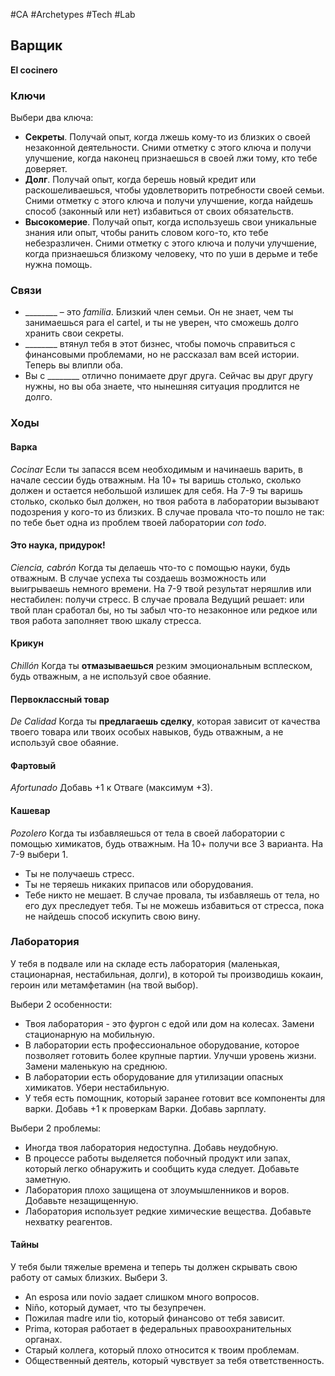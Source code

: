 #CA #Archetypes #Tech #Lab 

## Варщик
**El cocinero**

### Ключи
Выбери два ключа: 
- **Секреты**. Получай опыт, когда лжешь кому-то из близких о своей незаконной деятельности. Сними отметку с этого ключа и получи улучшение, когда наконец признаешься в своей лжи тому, кто тебе доверяет. 
- **Долг**. Получай опыт, когда берешь новый кредит или раскошеливаешься, чтобы удовлетворить потребности своей семьи. Сними отметку с этого ключа и получи улучшение, когда найдешь способ (законный или нет) избавиться от своих обязательств. 
- **Высокомерие**. Получай опыт, когда используешь свои уникальные знания или опыт, чтобы ранить словом кого-то, кто тебе небезразличен. Сними отметку с этого ключа и получи улучшение, когда признаешься близкому человеку, что по уши в дерьме и тебе нужна помощь.

### Связи
- \_\_\_\_\_\_\_\_ – это *familia*. Близкий член семьи. Он не знает, чем ты занимаешься para el cartel, и ты не уверен, что сможешь долго хранить свои секреты.
- \_\_\_\_\_\_\_\_ втянул тебя в этот бизнес, чтобы помочь справиться с финансовыми проблемами, но не рассказал вам всей истории. Теперь вы влипли оба. 
- Вы с \_\_\_\_\_\_\_\_ отлично понимаете друг друга. Сейчас вы друг другу нужны, но вы оба знаете, что нынешняя ситуация продлится не долго.

### Ходы
#### Варка
*Cocinar*
 Если ты запасся всем необходимым и начинаешь варить, в начале сессии будь отважным. На 10+ ты варишь столько, сколько должен и остается небольшой излишек для себя. На 7-9 ты варишь столько, сколько был должен, но твоя работа в лаборатории вызывают подозрения у кого-то из близких. В случае провала что-то пошло не так: по тебе бьет одна из проблем твоей лаборатории *con todo*. 

#### Это наука, придурок!
*Ciencia, cabrón*
 Когда ты делаешь что-то с помощью науки, будь отважным. В случае успеха ты создаешь возможность или выигрываешь немного времени. На 7-9 твой результат неряшлив или нестабилен: получи стресс. В случае провала Ведущий решает: или твой план сработал бы, но ты забыл что-то незаконное или редкое или твоя работа заполняет твою шкалу стресса. 

#### Крикун
*Chillón*
 Когда ты **отмазываешься** резким эмоциональным всплеском, будь отважным, а не используй свое обаяние. 

#### Первоклассный товар
*De Calidad*
 Когда ты **предлагаешь сделку**, которая зависит от качества твоего товара или твоих особых навыков, будь отважным, а не используй свое обаяние. 

#### Фартовый
*Afortunado*
 Добавь +1 к Отваге (максимум +3). 

#### Кашевар
*Pozolero*
 Когда ты избавляешься от тела в своей лаборатории с помощью химикатов, будь отважным. На 10+ получи все 3 варианта. На 7-9 выбери 1. 
- Ты не получаешь стресс. 
- Ты не теряешь никаких припасов или оборудования. 
- Тебе никто не мешает. 
В случае провала, ты избавляешь от тела, но его дух преследует тебя. Ты не можешь избавиться от стресса, пока не найдешь способ искупить свою вину.

### Лаборатория
У тебя в подвале или на складе есть лаборатория (маленькая, стационарная, нестабильная, долги), в которой ты производишь кокаин, героин или метамфетамин (на твой выбор). 

Выбери 2 особенности: 
- Твоя лаборатория - это фургон с едой или дом на колесах. Замени стационарную на мобильную. 
- В лаборатории есть профессиональное оборудование, которое позволяет готовить более крупные партии. Улучши уровень жизни. Замени маленькую на среднюю. 
- В лаборатории есть оборудование для утилизации опасных химикатов. Убери нестабильную. 
- У тебя есть помощник, который заранее готовит все компоненты для варки. Добавь +1 к проверкам Варки. Добавь зарплату. 

Выбери 2 проблемы: 
- Иногда твоя лаборатория недоступна. Добавь неудобную. 
- В процессе работы выделяется побочный продукт или запах, который легко обнаружить и сообщить куда следует. Добавьте заметную. 
- Лаборатория плохо защищена от злоумышленников и воров. Добавьте незащищенную. 
- Лаборатория использует редкие химические вещества. Добавьте нехватку реагентов.

#### Тайны 
У тебя были тяжелые времена и теперь ты должен скрывать свою работу от самых близких. Выбери 3. 
- An esposa или novio задает слишком много вопросов. 
- Niño, который думает, что ты безупречен. 
- Пожилая madre или tio, который финансово от тебя зависит. 
- Prima, которая работает в федеральных правоохранительных органах. 
- Старый коллега, который плохо относится к твоим проблемам. 
- Общественный деятель, который чувствует за тебя ответственность.